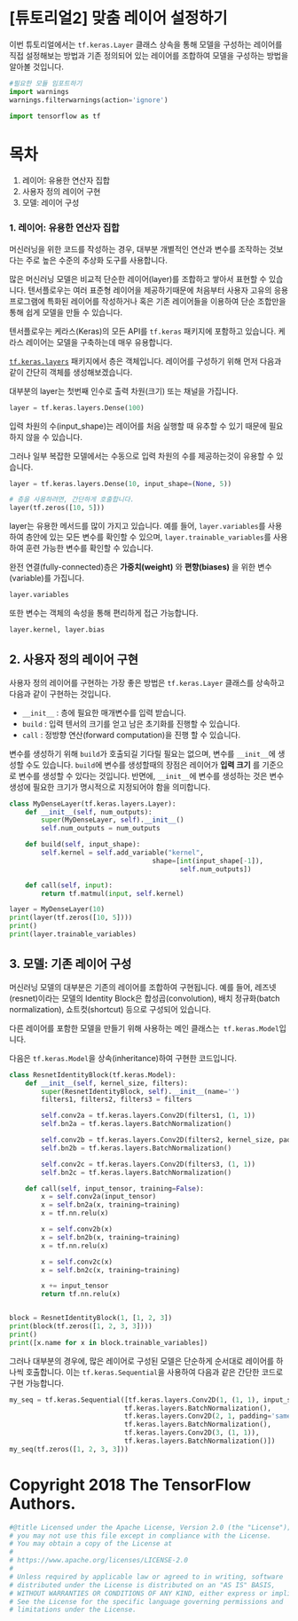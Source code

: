
# [튜토리얼2] 맞춤 레이어 설정하기

이번 튜토리얼에서는 `tf.keras.Layer` 클래스 상속을 통해 모델을 구성하는 레이어를 직접 설정해보는 방법과 기존 정의되어 있는 레이어를 조합하여 모델을 구성하는 방법을 알아볼 것입니다. 


```python
#필요한 모듈 임포트하기
import warnings
warnings.filterwarnings(action='ignore')

import tensorflow as tf
```

# 목차
1. 레이어: 유용한 연산자 집합
2. 사용자 정의 레이어 구현
3. 모델: 레이어 구성

### 1. 레이어: 유용한 연산자 집합

머신러닝을 위한 코드를 작성하는 경우, 대부분 개별적인 연산과 변수를 조작하는 것보다는 주로 높은 수준의 추상화 도구를 사용합니다.

많은 머신러닝 모델은 비교적 단순한 레이어(layer)를 조합하고 쌓아서 표현할 수 있습니다. 텐서플로우는 여러 표준형 레이어을 제공하기때문에 처음부터 사용자 고유의 응용 프로그램에 특화된 레이어를 작성하거나 혹은 기존 레이어들을 이용하여 단순 조합만을 통해 쉽게 모델을 만들 수 있습니다.

텐서플로우는 케라스(Keras)의 모든 API를 `tf.keras` 패키지에 포함하고 있습니다. 케라스 레이어는 모델을 구축하는데 매우 유용합니다.

[`tf.keras.layers`](https://www.tensorflow.org/api_docs/python/tf/keras/layers) 패키지에서 층은 객체입니다. 레이어를 구성하기 위해 먼저 다음과 같이 간단히 객체를 생성해보겠습니다.

대부분의 layer는 첫번째 인수로 출력 차원(크기) 또는 채널을 가집니다.


```python
layer = tf.keras.layers.Dense(100)
```

입력 차원의 수(input_shape)는 레이어를 처음 실행할 때 유추할 수 있기 때문에 필요하지 않을 수 있습니다. 

그러나 일부 복잡한 모델에서는 수동으로 입력 차원의 수를 제공하는것이 유용할 수 있습니다.


```python
layer = tf.keras.layers.Dense(10, input_shape=(None, 5))
```


```python
# 층을 사용하려면, 간단하게 호출합니다.
layer(tf.zeros([10, 5]))
```

layer는 유용한 메서드를 많이 가지고 있습니다. 예를 들어, `layer.variables`를 사용하여 층안에 있는 모든 변수를 확인할 수 있으며, 
`layer.trainable_variables`를 사용하여 훈련 가능한 변수를 확인할 수 있습니다. 

완전 연결(fully-connected)층은 **가중치(weight)** 와 **편향(biases)** 을 위한 변수(variable)를 가집니다. 


```python
layer.variables
```

또한 변수는 객체의 속성을 통해 편리하게 접근 가능합니다. 


```python
layer.kernel, layer.bias
```

## 2. 사용자 정의 레이어 구현
사용자 정의 레이어를 구현하는 가장 좋은 방법은 `tf.keras.Layer` 클래스를 상속하고 다음과 같이 구현하는 것입니다.
  *  `__init__` : 층에 필요한 매개변수를 입력 받습니다.
  * `build` :  입력 텐서의 크기를 얻고 남은 초기화를 진행할 수 있습니다.
  * `call` : 정방향 연산(forward computation)을 진행 할 수 있습니다.

변수를 생성하기 위해 `build`가 호출되길 기다릴 필요는 없으며, 변수를 `__init__`에 생성할 수도 있습니다. `build`에 변수를 생성할때의 장점은 레이어가 **입력 크기** 를 기준으로 변수를 생성할 수 있다는 것입니다. 반면에, `__init__`에 변수를 생성하는 것은 변수 생성에 필요한 크기가 명시적으로 지정되어야 함을 의미합니다.


```python
class MyDenseLayer(tf.keras.layers.Layer):
    def __init__(self, num_outputs):
        super(MyDenseLayer, self).__init__()
        self.num_outputs = num_outputs

    def build(self, input_shape):
        self.kernel = self.add_variable("kernel",
                                    shape=[int(input_shape[-1]),
                                           self.num_outputs])

    def call(self, input):
        return tf.matmul(input, self.kernel)

layer = MyDenseLayer(10)
print(layer(tf.zeros([10, 5])))
print()
print(layer.trainable_variables)
```

## 3. 모델: 기존 레이어 구성

머신러닝 모델의 대부분은 기존의 레이어를 조합하여 구현됩니다. 예를 들어, 레즈넷(resnet)이라는 모델의 Identity Block은 합성곱(convolution), 배치 정규화(batch normalization), 쇼트컷(shortcut) 등으로 구성되어 있습니다. 

다른 레이어를 포함한 모델을 만들기 위해 사용하는 메인 클래스는` tf.keras.Model`입니다. 

다음은 `tf.keras.Model`을 상속(inheritance)하여 구현한 코드입니다.


```python
class ResnetIdentityBlock(tf.keras.Model):
    def __init__(self, kernel_size, filters):
        super(ResnetIdentityBlock, self).__init__(name='')
        filters1, filters2, filters3 = filters

        self.conv2a = tf.keras.layers.Conv2D(filters1, (1, 1))
        self.bn2a = tf.keras.layers.BatchNormalization()

        self.conv2b = tf.keras.layers.Conv2D(filters2, kernel_size, padding='same')
        self.bn2b = tf.keras.layers.BatchNormalization()

        self.conv2c = tf.keras.layers.Conv2D(filters3, (1, 1))
        self.bn2c = tf.keras.layers.BatchNormalization()

    def call(self, input_tensor, training=False):
        x = self.conv2a(input_tensor)
        x = self.bn2a(x, training=training)
        x = tf.nn.relu(x)

        x = self.conv2b(x)
        x = self.bn2b(x, training=training)
        x = tf.nn.relu(x)

        x = self.conv2c(x)
        x = self.bn2c(x, training=training)

        x += input_tensor
        return tf.nn.relu(x)


block = ResnetIdentityBlock(1, [1, 2, 3])
print(block(tf.zeros([1, 2, 3, 3])))
print()
print([x.name for x in block.trainable_variables])
```

그러나 대부분의 경우에, 많은 레이어로 구성된 모델은 단순하게 순서대로 레이어를 하나씩 호출합니다. 이는 `tf.keras.Sequential`을 사용하여 다음과 같은 간단한 코드로 구현 가능합니다.


```python
my_seq = tf.keras.Sequential([tf.keras.layers.Conv2D(1, (1, 1), input_shape=(None, None, 3)),
                             tf.keras.layers.BatchNormalization(),
                             tf.keras.layers.Conv2D(2, 1, padding='same'),
                             tf.keras.layers.BatchNormalization(),
                             tf.keras.layers.Conv2D(3, (1, 1)),
                             tf.keras.layers.BatchNormalization()])
my_seq(tf.zeros([1, 2, 3, 3]))
```

# Copyright 2018 The TensorFlow Authors.


```python
#@title Licensed under the Apache License, Version 2.0 (the "License");
# you may not use this file except in compliance with the License.
# You may obtain a copy of the License at
#
# https://www.apache.org/licenses/LICENSE-2.0
#
# Unless required by applicable law or agreed to in writing, software
# distributed under the License is distributed on an "AS IS" BASIS,
# WITHOUT WARRANTIES OR CONDITIONS OF ANY KIND, either express or implied.
# See the License for the specific language governing permissions and
# limitations under the License.
```
